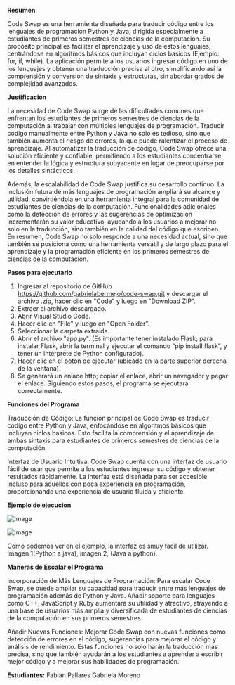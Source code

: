 **Resumen**

Code Swap es una herramienta diseñada para traducir código entre los lenguajes de programación Python y Java, dirigida especialmente a estudiantes de primeros semestres de ciencias de la computación. Su propósito principal es facilitar el aprendizaje y uso de estos lenguajes, centrándose en algoritmos básicos que incluyan ciclos basicos (Ejemplo: for, if, while). La aplicación permite a los usuarios ingresar código en uno de los lenguajes y obtener una traducción precisa al otro, simplificando así la comprensión y conversión de sintaxis y estructuras, sin abordar grados de complejidad avanzados.

**Justificación**

La necesidad de Code Swap surge de las dificultades comunes que enfrentan los estudiantes de primeros semestres de ciencias de la computación al trabajar con múltiples lenguajes de programación. Traducir código manualmente entre Python y Java no solo es tedioso, sino que también aumenta el riesgo de errores, lo que puede ralentizar el proceso de aprendizaje. Al automatizar la traducción de código, Code Swap ofrece una solución eficiente y confiable, permitiendo a los estudiantes concentrarse en entender la lógica y estructura subyacente en lugar de preocuparse por los detalles sintácticos.

Además, la escalabilidad de Code Swap justifica su desarrollo continuo. La inclusión futura de más lenguajes de programación ampliará su alcance y utilidad, convirtiéndola en una herramienta integral para la comunidad de estudiantes de ciencias de la computación. Funcionalidades adicionales como la detección de errores y las sugerencias de optimización incrementarán su valor educativo, ayudando a los usuarios a mejorar no solo en la traducción, sino también en la calidad del código que escriben. En resumen, Code Swap no solo responde a una necesidad actual, sino que también se posiciona como una herramienta versátil y de largo plazo para el aprendizaje y la programación eficiente en los primeros semestres de ciencias de la computación.

**Pasos para ejecutarlo**

1. Ingresar al repositorio de GitHub https://github.com/gabrielabermejo/code-swap.git y descargar el archivo .zip, hacer clic en "Code" y luego en "Download ZIP".
2. Extraer el archivo descargado.
3. Abrir Visual Studio Code.
4. Hacer clic en "File" y luego en "Open Folder".
5. Seleccionar la carpeta extraída.
6. Abrir el archivo "app.py".
(Es importante tener instalado Flask; para instalar Flask, abrir la terminal y ejecutar el comando “pip install flask”, y tener un intérprete de Python configurado).
7. Hacer clic en el botón de ejecutar (ubicado en la parte superior derecha de la ventana).
8. Se generará un enlace http; copiar el enlace, abrir un navegador y pegar el enlace.
Siguiendo estos pasos, el programa se ejecutará correctamente.

**Funciones del Programa**

Traducción de Código: La función principal de Code Swap es traducir código entre Python y Java, enfocándose en algoritmos básicos que incluyan ciclos basicos. Esto facilita la comprensión y el aprendizaje de ambas sintaxis para estudiantes de primeros semestres de ciencias de la computación.

Interfaz de Usuario Intuitiva: Code Swap cuenta con una interfaz de usuario fácil de usar que permite a los estudiantes ingresar su código y obtener resultados rápidamente. La interfaz está diseñada para ser accesible incluso para aquellos con poca experiencia en programación, proporcionando una experiencia de usuario fluida y eficiente.

**Ejemplo de ejecucion**

![image](https://github.com/gabrielabermejo/code-swap/assets/142366964/479ac3f6-c69f-4c4d-9f18-e852bbd1b1a0)

![image](https://github.com/gabrielabermejo/code-swap/assets/142366964/f7ae3ea1-f5fb-46d0-b6cc-0a23ed8b4106)


Como podemos ver en el ejemplo, la interfaz es smuy facil de utilizar. Imagen 1(Python a java), imagen 2, (Java a python).


**Maneras de Escalar el Programa**

Incorporación de Más Lenguajes de Programación: Para escalar Code Swap, se puede ampliar su capacidad para traducir entre más lenguajes de programación además de Python y Java. Añadir soporte para lenguajes como C++, JavaScript y Ruby aumentará su utilidad y atractivo, atrayendo a una base de usuarios más amplia y diversificada de estudiantes de ciencias de la computación en sus primeros semestres.

Añadir Nuevas Funciones: Mejorar Code Swap con nuevas funciones como detección de errores en el código, sugerencias para mejorar el código y análisis de rendimiento. Estas funciones no solo harán la traducción más precisa, sino que también ayudarán a los estudiantes a aprender a escribir mejor código y a mejorar sus habilidades de programación.

**Estudiantes:**
Fabian Pallares
Gabriela Moreno
